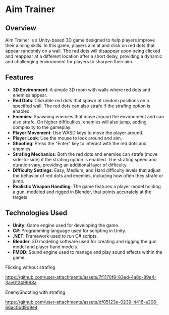 # Aim Trainer

## Overview

Aim Trainer is a Unity-based 3D game designed to help players improve their aiming skills. In this game, players aim at and click on red dots that appear randomly on a wall. The red dots will disappear upon being clicked and reappear at a different location after a short delay, providing a dynamic and challenging environment for players to sharpen their aim.

## Features

- **3D Environment**: A simple 3D room with walls where red dots and enemies appear.
- **Red Dots**: Clickable red dots that spawn at random positions on a specified wall. The red dots can also strafe if the strafing option is enabled.
- **Enemies**: Spawning enemies that move around the environment and can also strafe. On higher difficulties, enemies will also jump, adding complexity to the gameplay.
- **Player Movement**: Use WASD keys to move the player around.
- **Player Look**: Use the mouse to look around and aim.
- **Shooting**: Press the "Enter" key to interact with the red dots and enemies.
- **Strafing Mechanics**: Both the red dots and enemies can strafe (move side-to-side) if the strafing option is enabled. The strafing speed and duration vary, providing an additional layer of difficulty.
- **Difficulty Settings**: Easy, Medium, and Hard difficulty levels that adjust the behavior of red dots and enemies, including how often they strafe or jump.
- **Realistic Weapon Handling**: The game features a player model holding a gun, modeled and rigged in Blender, that points accurately at the targets.

## Technologies Used

- **Unity**: Game engine used for developing the game.
- **C#**: Programming language used for scripting in Unity.
- **.NET**: Framework used to run C# scripts.
- **Blender**: 3D modeling software used for creating and rigging the gun model and player hand models.
- **FMOD**: Sound engine used to manage and play sound effects within the game.

Flicking without strafing

https://github.com/user-attachments/assets/7f1170f8-83ed-4a8c-89e4-3ae61249968a

EnemyShooting with strafing

https://github.com/user-attachments/assets/df05123e-0239-4416-a306-66ac0bd9d9e4









